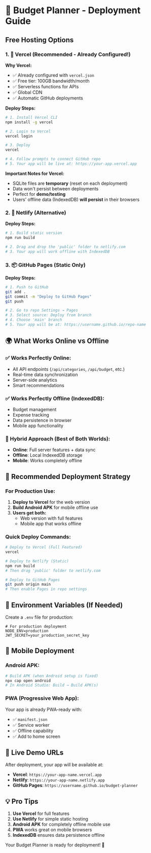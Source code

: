 # 🚀 Budget Planner - Deployment Guide

## Free Hosting Options

### 1. 🎯 Vercel (Recommended - Already Configured!)

**Why Vercel:**
- ✅ Already configured with `vercel.json`
- ✅ Free tier: 100GB bandwidth/month
- ✅ Serverless functions for APIs
- ✅ Global CDN
- ✅ Automatic GitHub deployments

**Deploy Steps:**
```bash
# 1. Install Vercel CLI
npm install -g vercel

# 2. Login to Vercel
vercel login

# 3. Deploy
vercel

# 4. Follow prompts to connect GitHub repo
# 5. Your app will be live at: https://your-app.vercel.app
```

**Important Notes for Vercel:**
- SQLite files are **temporary** (reset on each deployment)
- Data won't persist between deployments
- Perfect for **demo/testing**
- Users' offline data (IndexedDB) **will persist** in their browsers

### 2. 🌊 Netlify (Alternative)

**Deploy Steps:**
```bash
# 1. Build static version
npm run build

# 2. Drag and drop the 'public' folder to netlify.com
# 3. Your app will work offline with IndexedDB
```

### 3. 📦 GitHub Pages (Static Only)

**Deploy Steps:**
```bash
# 1. Push to GitHub
git add .
git commit -m "Deploy to GitHub Pages"
git push

# 2. Go to repo Settings → Pages
# 3. Select source: Deploy from branch
# 4. Choose 'main' branch
# 5. Your app will be at: https://username.github.io/repo-name
```

## 🌍 What Works Online vs Offline

### ✅ **Works Perfectly Online:**
- All API endpoints (`/api/categories`, `/api/budget`, etc.)
- Real-time data synchronization
- Server-side analytics
- Smart recommendations

### ✅ **Works Perfectly Offline (IndexedDB):**
- Budget management
- Expense tracking
- Data persistence in browser
- Mobile app functionality

### 🔄 **Hybrid Approach (Best of Both Worlds):**
- **Online**: Full server features + data sync
- **Offline**: Local IndexedDB storage
- **Mobile**: Works completely offline

## 🎯 Recommended Deployment Strategy

### **For Production Use:**

1. **Deploy to Vercel** for the web version
2. **Build Android APK** for mobile offline use
3. **Users get both:**
   - Web version with full features
   - Mobile app that works offline

### **Quick Deploy Commands:**

```bash
# Deploy to Vercel (Full Featured)
vercel

# Deploy to Netlify (Static)
npm run build
# Then drag 'public' folder to netlify.com

# Deploy to GitHub Pages
git push origin main
# Then enable Pages in repo settings
```

## 🔧 Environment Variables (If Needed)

Create a `.env` file for production:
```env
# For production deployment
NODE_ENV=production
JWT_SECRET=your_production_secret_key
```

## 📱 Mobile Deployment

### **Android APK:**
```bash
# Build APK (when Android setup is fixed)
npx cap open android
# In Android Studio: Build → Build APK(s)
```

### **PWA (Progressive Web App):**
Your app is already PWA-ready with:
- ✅ `manifest.json`
- ✅ Service worker
- ✅ Offline capability
- ✅ Add to home screen

## 🌟 Live Demo URLs

After deployment, your app will be available at:
- **Vercel**: `https://your-app-name.vercel.app`
- **Netlify**: `https://your-app-name.netlify.app`
- **GitHub Pages**: `https://username.github.io/budget-planner`

## 💡 Pro Tips

1. **Use Vercel** for full features
2. **Use Netlify** for simple static hosting
3. **Android APK** for completely offline mobile use
4. **PWA** works great on mobile browsers
5. **IndexedDB** ensures data persistence offline

Your Budget Planner is ready for deployment! 🎉
